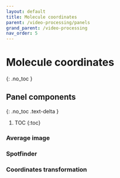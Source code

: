 ```yaml
---
layout: default
title: Molecule coordinates
parent: /video-processing/panels
grand_parent: /video-processing
nav_order: 5
---
```


# Molecule coordinates
{: .no_toc }

## Panel components
{: .no_toc .text-delta }

1. TOC
{:toc}

### Average image

### Spotfinder

### Coordinates transformation

